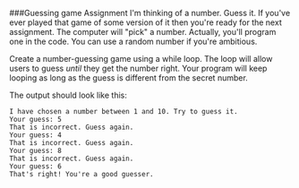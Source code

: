 <!--djw:done-->
###Guessing game Assignment
I'm thinking of a number. Guess it. If you've ever played that game of some version of it then you're ready for the next assignment. The computer will "pick" a number. Actually, you'll program one in the code. You can use a random number if you're ambitious.

Create a number-guessing game using a while loop. The loop will allow users to guess _until_ they get the number right. Your program will keep looping as long as the guess is different from the secret number.

The output should look like this:

```
I have chosen a number between 1 and 10. Try to guess it.
Your guess: 5
That is incorrect. Guess again.
Your guess: 4
That is incorrect. Guess again.
Your guess: 8
That is incorrect. Guess again.
Your guess: 6
That's right! You're a good guesser.
```



